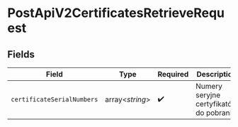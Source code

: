 # PostApiV2CertificatesRetrieveRequest


## Fields

| Field                                    | Type                                     | Required                                 | Description                              |
| ---------------------------------------- | ---------------------------------------- | ---------------------------------------- | ---------------------------------------- |
| `certificateSerialNumbers`               | array<*string*>                          | :heavy_check_mark:                       | Numery seryjne certyfikatów do pobrania. |